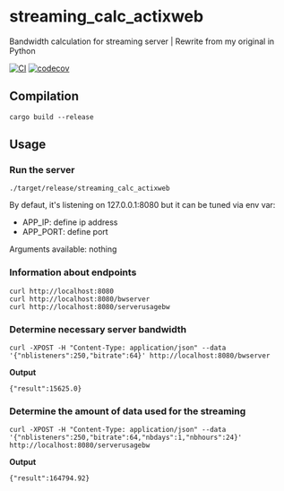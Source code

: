 # streaming_calc_actixweb

Bandwidth calculation for streaming server | Rewrite from my original in Python

[![CI](https://github.com/sycured/streaming_calc_actixweb/actions/workflows/ci.yml/badge.svg?branch=main)](https://github.com/sycured/streaming_calc_actixweb/actions/workflows/ci.yml)
[![codecov](https://codecov.io/gh/sycured/streaming_calc_actixweb/branch/main/graph/badge.svg)](https://codecov.io/gh/sycured/streaming_calc_actixweb)

## Compilation

    cargo build --release

## Usage

### Run the server

	./target/release/streaming_calc_actixweb

By defaut, it's listening on 127.0.0.1:8080 but it can be tuned via env var:

- APP_IP: define ip address
- APP_PORT: define port

Arguments available: nothing

### Information about endpoints

	curl http://localhost:8080
	curl http://localhost:8080/bwserver
	curl http://localhost:8080/serverusagebw

### Determine necessary server bandwidth

    curl -XPOST -H "Content-Type: application/json" --data '{"nblisteners":250,"bitrate":64}' http://localhost:8080/bwserver

**Output**

    {"result":15625.0}

### Determine the amount of data used for the streaming

    curl -XPOST -H "Content-Type: application/json" --data '{"nblisteners":250,"bitrate":64,"nbdays":1,"nbhours":24}' http://localhost:8080/serverusagebw

**Output**

    {"result":164794.92}
